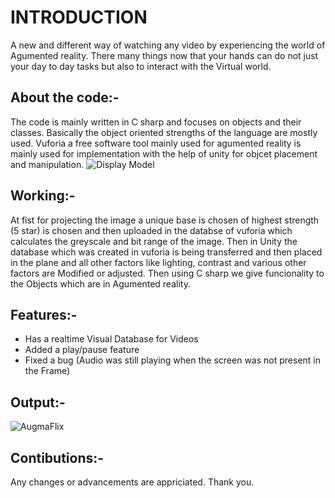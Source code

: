 # INTRODUCTION

A new and different way of watching any video by experiencing the world of Agumented reality. There many things now that your hands can do not just your day to day tasks but also to interact with the Virtual world. 

## About the code:-

The code is mainly written in C sharp and focuses on objects and their classes. Basically the object oriented strengths of the language are mostly used.
Vuforia a free software tool mainly used for agumented reality is mainly used for implementation with the help of unity for objcet placement and manipulation.
![Display Model](https://github.com/Divyanshu960/AugmaFlix/assets/72182690/390cfaaf-fa4b-407a-8c70-b4d2ad8f7e11)

## Working:-

At fist for projecting the image a unique base is chosen of highest strength (5 star) is chosen and then uploaded in the databse of vuforia which calculates the greyscale and bit range of the image.
Then in Unity the database which was created in vuforia is being transferred and then placed in the plane and all other factors like lighting, contrast and various other factors are Modified or adjusted.
Then using C sharp we give funcionality to the Objects which are in Agumented reality.

## Features:- 

- Has a realtime Visual Database for Videos
- Added a play/pause feature
- Fixed a bug (Audio was still playing when the screen was not present in the Frame)

## Output:-

![AugmaFlix](https://github.com/Divyanshu960/AugmaFlix/assets/72182690/70c22e7b-f7ca-41a5-9224-3e1e1da1daa1)

## Contibutions:-

Any changes or advancements are appriciated.
Thank you.
